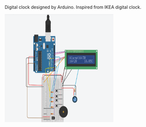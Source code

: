 Digital clock designed by Arduino. Inspired from IKEA digital clock.

<img src="https://github.com/musacam/Digital-clock-arduino/blob/master/layout.PNG" width="350" height="350" />
